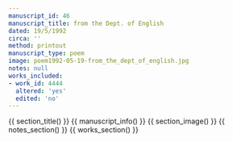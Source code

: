 ```yaml
---
manuscript_id: 46
manuscript_title: from the Dept. of English
dated: 19/5/1992
circa: ''
method: printout
manuscript_type: poem
image: poem1992-05-19-from_the_dept_of_english.jpg
notes: null
works_included:
- work_id: 4444
  altered: 'yes'
  edited: 'no'
---
```


{{ section_title() }}
{{ manuscript_info() }}
{{ section_image() }}
{{ notes_section() }}
{{ works_section() }}

